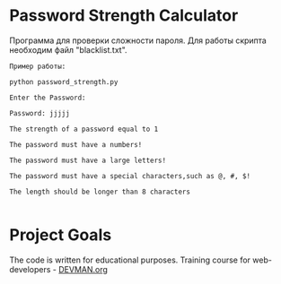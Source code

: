 # Password Strength Calculator

Программа для проверки сложности пароля. Для работы скрипта необходим файл "blacklist.txt".

`````
Пример работы:

python password_strength.py

Enter the Password:

Password: jjjjj

The strength of a password equal to 1

The password must have a numbers!

The password must have a large letters!

The password must have a special characters,such as @, #, $!

The length should be longer than 8 characters


`````

# Project Goals

The code is written for educational purposes. Training course for web-developers - [DEVMAN.org](https://devman.org)
